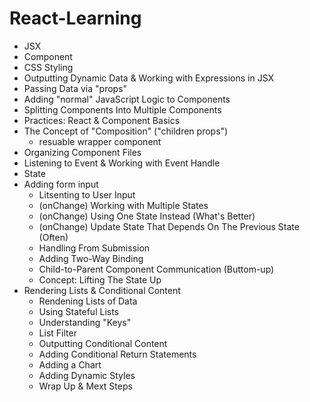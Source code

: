 # React-Learning
- JSX
- Component
- CSS Styling
- Outputting Dynamic Data & Working with Expressions in JSX
- Passing Data via "props"
- Adding "normal" JavaScript Logic to Components
- Splitting Components Into Multiple Components
- Practices: React & Component Basics
- The Concept of "Composition" ("children props")
    - resuable wrapper component
- Organizing Component Files
- Listening to Event & Working with Event Handle
- State
- Adding form input
    - Litsenting to User Input
    - (onChange) Working with Multiple States
    - (onChange) Using One State Instead (What's Better)
    - (onChange) Update State That Depends On The Previous State (Often)
    - Handling From Submission
    - Adding Two-Way Binding
    - Child-to-Parent Component Communication (Buttom-up)
    - Concept: Lifting The State Up
- Rendering Lists & Conditional Content
    - Rendening Lists of Data
    - Using Stateful Lists
    - Understanding "Keys"
    - List Filter
    - Outputting Conditional Content
    - Adding Conditional Return Statements
    - Adding a Chart
    - Adding Dynamic Styles
    - Wrap Up & Mext Steps